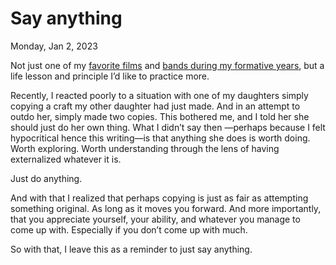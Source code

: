 # Say anything

Monday, Jan 2, 2023

Not just one of my [favorite films](https://youtu.be/jKsQq2Lu8R4?t=68) and [bands during my formative years](https://www.youtube.com/watch?v=2ZGRzdywXqs), but a life lesson and principle I’d like to practice more.

Recently, I reacted poorly to a situation with one of my daughters simply copying a craft my other daughter had just made. And in an attempt to outdo her, simply made two copies. This bothered me, and I told her she should just do her own thing. What I didn’t say then —perhaps because I felt hypocritical hence this writing—is that anything she does is worth doing. Worth exploring. Worth understanding through the lens of having externalized whatever it is.

Just do anything.

And with that I realized that perhaps copying is just as fair as attempting something original. As long as it moves you forward. And more importantly, that you appreciate yourself, your ability, and whatever you manage to come up with. Especially if you don’t come up with much.

So with that, I leave this as a reminder to just say anything.
